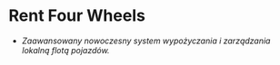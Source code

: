 # Rent Four Wheels
- *Zaawansowany nowoczesny system wypożyczania i zarządzania lokalną flotą pojazdów.*